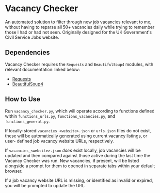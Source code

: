 # Vacancy Checker

An automated solution to filter through new job vacancies relevant to me,
without having to reparse all 50+ vacancies daily while trying to remember
those I had or had not seen. Originally designed for the UK Government's
Civil Service Jobs website.

## Dependencies

Vacancy Checker requires the `Requests` and `BeautifulSoup4` modules, with
relevant documentation linked below:

- [Requests](https://pypi.org/project/requests/)
- [BeautifulSoup4](https://pypi.org/project/beautifulsoup4/)

## How to Use

Run `vacancy_checker.py`, which will operate according to functions defined
within `functions_urls.py`, `functions_vacancies.py`, and
`functions_general.py`.

If locally-stored `vacancies_<website>.json` or `urls.json` files do not exist,
these will be automatically generated using current vacancy listings, or user-
defined job vacancy website URLs, respectively.

If `vacancies_<website>.json` *does* exist locally, job vacancies will be
updated and then compared against those active during the last time the Vacancy
Checker was run. New vacancies, if present, will be listed alongside a prompt
for them to opened in separate tabs within your default browser.

If a job vacancy website URL is missing, or identified as invalid or expired,
you will be prompted to update the URL.